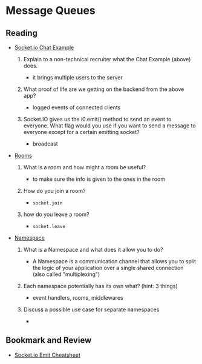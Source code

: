 # Message Queues

## Reading

* [Socket.io Chat Example](https://socket.io/get-started/chat/)

  1. Explain to a non-technical recruiter what the Chat Example (above) does.

     * it brings multiple users to the server

  2. What proof of life are we getting on the backend from the above app?
  
     * logged events of connected clients

  3. Socket.IO gives us the i0.emit() method to send an event to everyone. What flag would you use if you want to send a message to everyone except for a certain emitting socket?

      * broadcast 

* [Rooms](https://socket.io/docs/v4/rooms)

  1. What is a room and how might a room be useful?

      * to make sure the info is given to the ones in the room

  2. How do you join a room?

      * `socket.join`

  3. how do you leave a room?

      * `socket.leave`

* [Namespace](https://socket.io/docs/v4/namespaces/)

  1. What is a Namespace and what does it allow you to do?

      * A Namespace is a communication channel that allows you to split the logic of your application over a single shared connection (also called "multiplexing")

  2. Each namespace potentially has its own what? (hint: 3 things)

      * event handlers, rooms, middlewares

  3. Discuss a possible use case for separate namespaces

      * 

## Bookmark and Review

* [Socket.io Emit Cheatsheet](https://socket.io/docs/v4/emit-cheatsheet/)
